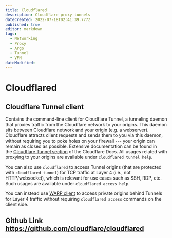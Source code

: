 ```yaml
---
title: Cloudflared
description: Cloudflare proxy tunnels
dateCreated: 2022-07-18T02:41:39.777Z
published: true
editor: markdown
tags:
  - Networking
  - Proxy
  - Argo
  - Tunnel
  - VPN
dateModified: 
---
```

# Cloudflared

## Cloudflare Tunnel client

Contains the command-line client for Cloudflare Tunnel, a tunneling daemon that proxies traffic from the Cloudflare network to your origins. This daemon sits between Cloudflare network and your origin (e.g. a webserver). Cloudflare attracts client requests and sends them to you via this daemon, without requiring you to poke holes on your firewall --- your origin can remain as closed as possible. Extensive documentation can be found in the [Cloudflare Tunnel section](https://developers.cloudflare.com/cloudflare-one/connections/connect-apps) of the Cloudflare Docs. All usages related with proxying to your origins are available under `cloudflared tunnel help`.

You can also use `cloudflared` to access Tunnel origins (that are protected with `cloudflared tunnel`) for TCP traffic at Layer 4 (i.e., not HTTP/websocket), which is relevant for use cases such as SSH, RDP, etc. Such usages are available under `cloudflared access help`.

You can instead use [WARP client](https://developers.cloudflare.com/cloudflare-one/connections/connect-apps/configuration/private-networks) to access private origins behind Tunnels for Layer 4 traffic without requiring `cloudflared access` commands on the client side.

## Github Link https://github.com/cloudflare/cloudflared